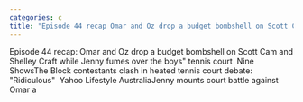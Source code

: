 ```yaml
---
categories: c
title: "Episode 44 recap Omar and Oz drop a budget bombshell on Scott Cam and Shelley Craft while Jenny fumes over the boys tennis court  Nine Shows"
---
```

Episode 44 recap: Omar and Oz drop a budget bombshell on Scott Cam and Shelley Craft while Jenny fumes over the boys" tennis court&nbsp;&nbsp;Nine ShowsThe Block contestants clash in heated tennis court debate: "Ridiculous"&nbsp;&nbsp;Yahoo Lifestyle AustraliaJenny mounts court battle against Omar a